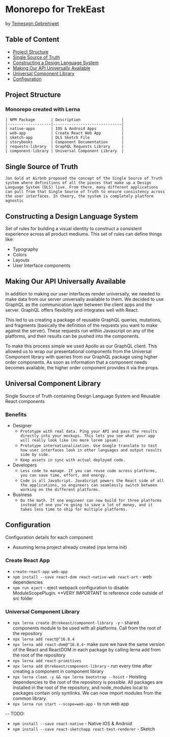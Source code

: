 # Monorepo for TrekEast 
by [Temesxgn Gebrehiwet](https://www.upwork.com/fl/temesxgngebrehiwet)

## Table of Content
  * [Project Structure](#project-structure)
  * [Single Source of Truth](#single-source-of-truth)
  * [Constructing a Design Language System](#constructing-design-language-system)
  * [Making Our API Universally Available](#making-our-api-universally-available)
  * [Universal Component Library](#universal-component-library)
  * [Configuration](#configuration)

## Project Structure
### Monorepo created with Lerna

    | NPM Package       | Description                  |
    |-------------------|------------------------------|
    | native-apps       | IOS & Android Apps           |
    | web-app           | Create React Web App         |
    | sketch-app        | DLS Sketch File              |
    | storybooks        | Component Documentation      |
    | requests-library  | GraphQL Requests Library     |
    | component-library | Universal Component Library  |

## Single Source of Truth
    Jon Gold at Airbnb proposed the concept of the Single Source of Truth system where definitions of all the pieces that make up a Design Language System (DLS) live. From there, many different applications can pull from that Single Source of Truth to ensure consistency across the user interfaces. In theory, the system is completely platform agnostic

## Constructing a Design Language System
Set of rules for building a visual identity  to construct a consistent experience across all product mediums. This set of rules can define things like:

* Typography
* Colors
* Layouts
* User Interface components

## Making Our API Universally Available
In addition to making our user interfaces render universally, we needed to make data from our server universally available to them. We decided to use GraphQL as the communication layer between the client apps and the server. GraphQL offers flexibility and integrates well with React.

This led to us creating a package of reusable GraphQL queries, mutations, and fragments (basically the definition of the requests you want to make against the server). These requests run within Javascript on any of the platforms, and their results can be pushed into the components.

To make this process simple we used Apollo as our GraphQL client. This allowed us to wrap our presentational components from the Universal Component library with queries from our GraphQL package using higher order components. As soon as information that a component needs becomes available, the higher order component provides it via the props.

## Universal Component Library

Single Source of Truth containing Design Language System and Reusable React components

### Benefits
* Designer
  * `Prototype with real data. Ping your API and pass the results directly into your mockups. This lets you see what your app will really look like (no more lorem ipsum).`
  * `Prototype internationalization. Use Google translate to test how user interfaces look in other languages and output results side by side.`
  * `Keep assets in sync with actual deployed code.`
* Developers
  * `Less code to manage. If you can reuse code across platforms, you can save time, effort, and energy.`
  * `Code is all JavaScript. JavaScript powers the React side of all the applications, so engineers can seamlessly switch between working on the different platforms.`
* Business
  * `Do the math. If one engineer can now build for three platforms instead of one you’re going to save a lot of money, and it takes less time to ship for multiple platforms.`

## Configuration
Configuration details for each component
* Assuming lerna project already created (npx lerna init)

### Create React App
* `create-react-app web-app`
* `npm install --save react-dom react-native-web react-art` - web dependencies
* `npm run eject` - eject webpack configuration to disable ModuleScopePlugin. **VERY IMPORTANT to reference code outside of src folder

### Universal Component Library
* `npx lerna create @trekeast/component-library -y` - shared components module to be used with all platforms. Call from the root of the repository
* `npx lerna add react@^16.8.4` 
* `npx lerna add react-dom@^16.8.4`- make sure we have the same version of the React and ReactDOM in each package by calling lerna add from the root of the repository
* `npx lerna add react-primitives` 
* `npx lerna add @trekeast/component-library` - run every time after creating a component in component library
* `npx lerna clean -y && npx lerna bootstrap --hoist` - Hoisting dependencies to the root of the repository is possible. All packages are installed in the root of the repository, and node_modules local to packages contain only symlinks. We can now import modules from the common library.
* `npx lerna run start --scope=web-app` - to run web app

-- TODO:
* `npm install --save react-native` - Native IOS & Android
* `npm install --save react-sketchapp react-test-renderer` - Sketch
